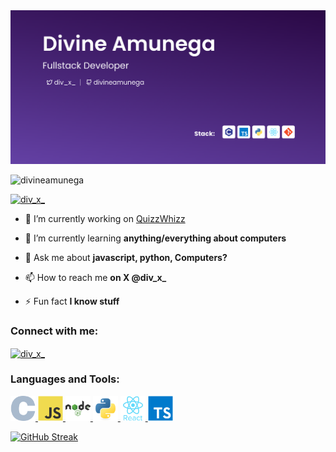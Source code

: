 <img src="custom.png">

<p align="left"> <img src="https://komarev.com/ghpvc/?username=divineamunega&label=Profile%20views&color=0e75b6&style=flat" alt="divineamunega" /> </p>

<p align="left"> <a href="https://twitter.com/div_x_" target="blank"><img src="https://img.shields.io/twitter/follow/div_x_?logo=twitter&style=for-the-badge" alt="div_x_" /></a> </p>

- 🔭 I’m currently working on [QuizzWhizz](https://quizwhiz-frontend.vercel.app/)

- 🌱 I’m currently learning **anything/everything about computers**

- 💬 Ask me about **javascript, python, Computers?**

- 📫 How to reach me **on X @div_x_**

- ⚡ Fun fact **I know stuff**

<h3 align="left">Connect with me:</h3>
<p align="left">
<a href="https://twitter.com/div_x_" target="blank"><img align="center" src="https://raw.githubusercontent.com/rahuldkjain/github-profile-readme-generator/master/src/images/icons/Social/twitter.svg" alt="div_x_" height="30" width="40" /></a>
</p>

<h3 align="left">Languages and Tools:</h3>
<p align="left"> <a href="https://www.cprogramming.com/" target="_blank" rel="noreferrer"> <img src="https://raw.githubusercontent.com/devicons/devicon/master/icons/c/c-original.svg" alt="c" width="40" height="40"/> </a> <a href="https://developer.mozilla.org/en-US/docs/Web/JavaScript" target="_blank" rel="noreferrer"> <img src="https://raw.githubusercontent.com/devicons/devicon/master/icons/javascript/javascript-original.svg" alt="javascript" width="40" height="40"/> </a> <a href="https://nodejs.org" target="_blank" rel="noreferrer"> <img src="https://raw.githubusercontent.com/devicons/devicon/master/icons/nodejs/nodejs-original-wordmark.svg" alt="nodejs" width="40" height="40"/> </a> <a href="https://www.python.org" target="_blank" rel="noreferrer"> <img src="https://raw.githubusercontent.com/devicons/devicon/master/icons/python/python-original.svg" alt="python" width="40" height="40"/> </a> <a href="https://reactjs.org/" target="_blank" rel="noreferrer"> <img src="https://raw.githubusercontent.com/devicons/devicon/master/icons/react/react-original-wordmark.svg" alt="react" width="40" height="40"/> </a> <a href="https://www.typescriptlang.org/" target="_blank" rel="noreferrer"> <img src="https://raw.githubusercontent.com/devicons/devicon/master/icons/typescript/typescript-original.svg" alt="typescript" width="40" height="40"/> </a> </p>

[![GitHub Streak](https://github-readme-streak-stats.herokuapp.com?user=divineamunega&background=000000)](https://git.io/streak-stats)
